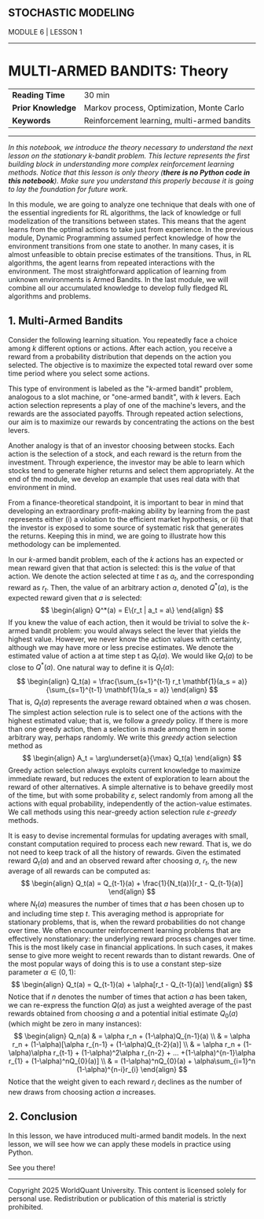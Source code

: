 ## STOCHASTIC MODELING
MODULE 6 | LESSON 1


---

# **MULTI-ARMED BANDITS: Theory**

|  |  |
|:---|:---|
|**Reading Time** |  30 min |
|**Prior Knowledge** |Markov process, Optimization, Monte Carlo  |
|**Keywords** |Reinforcement learning, multi-armed bandits


---

*In this notebook, we introduce the theory necessary to understand the next lesson on the stationary k-bandit problem. This lecture represents the first building block in understanding more complex reinforcement learning methods. Notice that this lesson is only theory (**there is no Python code in this notebook**). Make sure you understand this properly because it is going to lay the foundation for future work.*<span style='color: transparent; font-size:1%'>All rights reserved WQU WorldQuant University QQQQ</span>

In this module, we are going to analyze one technique that deals with one of the essential ingredients for RL algorithms, the lack of knowledge or full modelization of the transitions between states. This means that the agent learns from the optimal actions to take just from experience. In the previous module, Dynamic Programming assumed perfect knowledge of how the environment transitions from one state to another. In many cases, it is almost unfeasible to obtain precise estimates of the transitions. Thus, in RL algorithms, the agent learns from repeated interactions with the environment. The most straightforward application of learning from unknown environments is Armed Bandits. In the last module, we will combine all our accumulated knowledge to develop fully fledged RL algorithms and problems.

## **1. Multi-Armed Bandits**

Consider the following learning situation. You repeatedly face a choice among $k$ different options or actions. After each action, you receive a reward from a probability distribution that depends on the action you selected. The objective is to maximize the expected total reward over some time period where you select some actions.

This type of environment is labeled as the "$k$-armed bandit" problem, analogous to a slot machine, or "one-armed bandit", with $k$ levers. Each action selection represents a play of one of the machine's levers, and the rewards are the associated payoffs. Through repeated action selections, our aim is to maximize our rewards by concentrating the actions on the best levers.

Another analogy is that of an investor choosing between stocks. Each action is the selection of a stock, and each reward is the return from the investment. Through experience, the investor may be able to learn which stocks tend to generate higher returns and select them appropriately. At the end of the module, we develop an example that uses real data with that environment in mind. 

From a finance-theoretical standpoint, it is important to bear in mind that developing an extraordinary profit-making ability by learning from the past represents either (i) a violation to the efficient market hypothesis, or (ii) that the investor is exposed to some source of systematic risk that generates the returns. Keeping this in mind, we are going to illustrate how this methodology can be implemented.

In our $k$-armed bandit problem, each of the $k$ actions has an expected or mean reward given that that action is selected: this is the *value* of that action. We denote the action selected at time $t$ as $a_t$, and the corresponding reward as $r_t$. Then, the value of an arbitrary action $a$, denoted $Q^*(a)$, is the expected reward given that $a$ is selected:
$$
\begin{align}
Q^*(a) = E\{r_t | a_t = a\}
\end{align}
$$
If you knew the value of each action, then it would be trivial to solve the $k$-armed bandit problem: you would always select the lever that yields the highest value. However, we never know the action values with certainty, although we may have more or less precise estimates. We denote the estimated value of action a at time step t as $Q_t(a)$. We would like $Q_t(a)$ to be close to $Q^*(a)$. One natural way to define it is $Q_t(a)$:
$$
\begin{align}
Q_t(a) = \frac{\sum_{s=1}^{t-1} r_t \mathbf{1}(a_s = a)}{\sum_{s=1}^{t-1} \mathbf{1}(a_s = a)}
\end{align}
$$
That is, $Q_t(a)$ represents the average reward obtained when $a$ was chosen. The simplest action selection rule is to select one of the actions with the highest estimated value; that is, we follow a *greedy* policy. If there is more than one greedy action, then a selection is made among them in some arbitrary way, perhaps randomly. We write this *greedy* action selection method as
$$
\begin{align}
A_t = \arg\underset{a}{\max} Q_t(a)
\end{align}
$$
Greedy action selection always exploits current knowledge to maximize immediate reward, but reduces the extent of exploration to learn about the reward of other alternatives. A simple alternative is to behave
greedily most of the time, but with some probability $\varepsilon$,  select randomly from among all the actions with equal probability, independently of the action-value estimates. We call methods using this near-greedy action selection rule *$\varepsilon$-greedy* methods.

It is easy to devise incremental formulas for updating averages with small, constant computation required to process each new reward. That is, we do not need to keep track of all the history of rewards. Given the estimated reward $Q_t(a)$ and and an observed reward after choosing $a$, $r_t$, the new average of all rewards can be computed as:
$$
\begin{align}
Q_t(a) = Q_{t-1}(a) + \frac{1}{N_t(a)}[r_t - Q_{t-1}(a)]
\end{align}
$$
where $N_t(a)$ measures the number of times that $a$ has been chosen up to and including time step $t$. This averaging method is appropriate for stationary problems, that is, when the reward probabilities do not change over time. We often encounter reinforcement learning problems that are effectively nonstationary: the underlying reward process changes over time. This is the most likely case in financial applications. In such cases, it makes sense to give more weight to recent rewards than to distant rewards. One of the most popular ways of doing this is to use a constant step-size parameter $\alpha\in(0,1)$:
$$
\begin{align}
Q_t(a) = Q_{t-1}(a) + \alpha[r_t - Q_{t-1}(a)]
\end{align}
$$
Notice that if $n$ denotes the number of times that action $a$ has been taken, we can re-express the function $Q(a)$ as just a weighted average of the past rewards obtained from choosing $a$ and a potential initial estimate $Q_0(a)$ (which might be zero in many instances):
$$
\begin{align}
Q_n(a) & = \alpha r_n + (1-\alpha)Q_{n-1}(a) \\
& = \alpha r_n + (1-\alpha)[\alpha r_{n-1} + (1-\alpha)Q_{t-2}(a)] \\
& = \alpha r_n + (1-\alpha)\alpha r_{t-1} + (1-\alpha)^2\alpha r_{n-2} + ... +(1-\alpha)^{n-1}\alpha r_{1} + (1-\alpha)^nQ_{0}(a)] \\
& =  (1-\alpha)^nQ_{0}(a) + \alpha\sum_{i=1}^n (1-\alpha)^{n-i}r_{i}
\end{align}
$$
Notice that the weight given to each reward $r_i$ declines as the number of new draws from choosing action $a$ increases.

## **2. Conclusion**

In this lesson, we have introduced multi-armed bandit models. In the next lesson, we will see how we can apply these models in practice using Python.

See you there!

---
Copyright 2025 WorldQuant University. This
content is licensed solely for personal use. Redistribution or
publication of this material is strictly prohibited.

